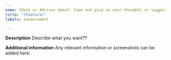```yaml
---
name: Ideas or Advices about: Come and give us your thoughts or suggestions!
title: "[Feature]"
labels: enhancement

---
```


**Description**
Describe what you want??

**Additional information**
Any relevant information or screenshots can be added here.
